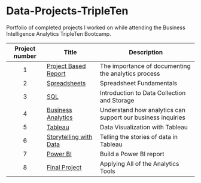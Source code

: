 # Data-Projects-TripleTen
Portfolio of completed projects I worked on while attending the Business Intelligence Analytics TripleTen Bootcamp.

| Project number | Title | Description |
| :-----------: | ----------- |----------- |
| 1 | [Project Based Report](https://github.com/NBevilacqua18/Data-Projects-TripleTen/tree/86345eeba2523d34c827e7adbdac50e49cafbcd0/Project%20Based%20Report) | The importance of documenting the analytics process |
| 2 | [Spreadsheets](https://github.com/NBevilacqua18/Data-Projects-TripleTen/tree/eb30f38a11ec84f754762ad630b6289c2d56656e/Spreadsheets) | Spreadsheet Fundamentals |
| 3 | [SQL](https://github.com/NBevilacqua18/Data-Projects-TripleTen/tree/86345eeba2523d34c827e7adbdac50e49cafbcd0/SQL) | Introduction to Data Collection and Storage |
| 4 | [Business Analytics](https://github.com/NBevilacqua18/Data-Projects-TripleTen/tree/ac395f7c70709e88a36c3c04bf3d9b25f4711f45/Business%20Analytics) | Understand how analytics can support our business inquiries |
| 5 | [Tableau](https://github.com/NBevilacqua18/Data-Projects-TripleTen/tree/84305928790f05b74a0ac0d9ef93fc88a56bac8e/Spreadsheets) | Data Visualization with Tableau |
| 6 | [Storytelling with Data](https://github.com/NBevilacqua18/Data-Projects-TripleTen/tree/28e295a1298e998c3582e54e3e7b6e74e78b3910/Storytelling%20with%20Data) | Telling the stories of data in Tableau |
| 7 | [Power BI](https://github.com/NBevilacqua18/Data-Projects-TripleTen/tree/35023f82185a8457c23204ff767c81a4e6406079/Power%20BI) | Build a Power BI report |
| 8 | [Final Project](https://github.com/NBevilacqua18/Data-Projects-TripleTen/tree/f02c1805cb2aaeb54fda2d2652b66f7a303dbfa3/Final%20Project) | Applying All of the Analytics Tools |
